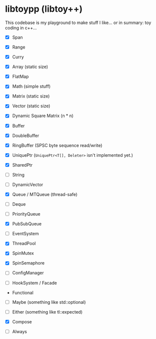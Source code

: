 # libtoypp (libtoy++)

This codebase is my playground to make stuff I like... or in summary: toy coding in c++...

 - [x] Span
 - [x] Range
 - [x] Curry

 - [x] Array (static size)
 - [x] FlatMap

 - [x] Math (simple stuff)
 - [x] Matrix (static size)
 - [x] Vector (static size)
 - [x] Dynamic Square Matrix (n * n)

 - [x] Buffer
 - [x] DoubleBuffer
 - [x] RingBuffer (SPSC byte sequence read/write)

 - [x] UniquePtr (`UniquePtr<T[], Deleter>` isn't implemented yet.)
 - [x] SharedPtr

 - [ ] String
 - [ ] DynamicVector

 - [x] Queue / MTQueue (thread-safe)
 - [ ] Deque
 - [ ] PriorityQueue
 - [x] PubSubQueue

 - [ ] EventSystem
 - [x] ThreadPool
 - [x] SpinMutex
 - [x] SpinSemaphore
 - [ ] ConfigManager
 - [ ] HookSystem / Facade

 - Functional
  - [ ] Maybe (something like std::optional)
  - [ ] Either (something like tl::expected)
  - [x] Compose
  - [ ] Always

